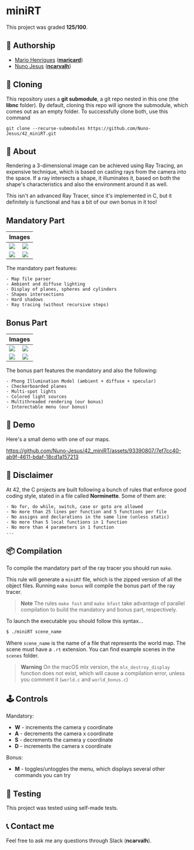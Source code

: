 # **miniRT**
This project was graded <strong>125/100</strong>.

## 📝 **Authorship**

- [Mario Henriques](https://github.com/maricard18) ([**maricard**](https://profile.intra.42.fr/users/maricard))
- [Nuno Jesus](https://github.com/Nuno-Jesus) ([**ncarvalh**](https://profile.intra.42.fr/users/ncarvalh))

## 🧬 **Cloning**

This repository uses a **git submodule**, a git repo nested in this one (the **libnc** folder). By default, cloning this repo will ignore the submodule, which comes out as an empty folder. To successfully clone both, use this command

```shell
git clone --recurse-submodules https://github.com/Nuno-Jesus/42_miniRT.git 
```

## 📒 **About**
Rendering a 3-dimensional image can be achieved using Ray Tracing, an expensive technique, which is based on casting rays from the camera into the space. If a ray intersects a shape, it illuminates it, based on both the shape's characteristics and also the environment around it as well.

This isn't an advanced Ray Tracer, since it's implemented in C, but it definitely is functional and has a bit of our own bonus in it too!

## **Mandatory Part**

<table align=center>
	<thead>
		<tr>
			<th colspan=2>Images</th>
		</tr>
	</thead>
	<tbody>
		<tr>
			<td><image src="assets/mandatory_snowman.png"></td>
			<td><image src="assets/mandatory_temple.png"></td>
		</tr>
		<tr>
			<td><image src="assets/mandatory_stickman.png"></td>
			<td><image src="assets/mandatory_losangle.png"></td>
		</tr>
	</tbody>
</table>

The mandatory part features:
	
	- Map file parser
	- Ambient and diffuse lighting
	- Display of planes, spheres and cylinders
	- Shapes intersections
	- Hard shadows
	- Ray tracing (without recursive steps)

## **Bonus Part**

<table align=center>
	<thead>
		<tr>
			<th colspan=2>Images</th>
		</tr>
	</thead>
	<tbody>
		<tr>
			<td><image src="assets/bonus_colored_temple.png"></td>
			<td><image src="assets/bonus_colored_snowman.png"></td>
		</tr>
		<tr>
			<td><image src="assets/bonus_colored_multi_spot_lights.png"></td>
			<td><image src="assets/bonus_texture.png"></td>
		</tr>
	</tbody>
</table>

The bonus part features the mandatory and also the following:

	- Phong Illumination Model (ambient + diffuse + specular)
	- Checkerboarded planes
	- Multi-spot lights
	- Colored light sources
	- Multithreaded rendering (our bonus)
	- Interectable menu (our bonus)

## 🎥 **Demo**

Here's a small demo with one of our maps.

https://github.com/Nuno-Jesus/42_miniRT/assets/93390807/7ef7cc40-ab9f-4611-bdaf-18cd1a157213

## 🚨 **Disclaimer**
At 42, the C projects are built following a bunch of rules that enforce good coding style, stated in a file called **Norminette**. Some of them are:

	- No for, do while, switch, case or goto are allowed
	- No more than 25 lines per function and 5 functions per file
	- No assigns and declarations in the same line (unless static)
	- No more than 5 local functions in 1 function
	- No more than 4 parameters in 1 function
	... 


## 📦 **Compilation**
To compile the mandatory part of the ray tracer you should run `make`.

This rule will generate a `miniRT` file, which is the zipped version of all the object files. Running `make bonus` will compile the bonus part of the ray tracer. 

> **Note**
> The rules `make fast` and `make bfast` take advantage of parallel compilation to build the mandatory and bonus part, respectively. 

To launch the executable you should follow this syntax...

```sh
$ ./miniRT scene_name
```

Where `scene_name` is the name of a file that represents the world map. The scene must have a `.rt` extension. You can find example scenes in the `scenes` folder.

> **Warning**
> On the macOS mlx version, the `mlx_destroy_display` function does not exist, which will cause a compilation error, unless you comment it (`world.c` and `world_bonus.c`)

## 🕹️ **Controls**

Mandatory:
- **W** - increments the camera y coordinate
- **A** - decrements the camera x coordinate
- **S** - decrements the camera y coordinate
- **D** - increments the camera x coordinate

Bonus:
- **M** - toggles/untoggles the menu, which displays several other commands you can try

## 💫 **Testing**

This project was tested using self-made tests.

## 📞 **Contact me**

Feel free to ask me any questions through Slack (**ncarvalh**).

